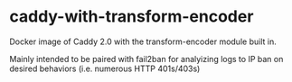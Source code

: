 # caddy-with-transform-encoder
Docker image of Caddy 2.0 with the transform-encoder module built in.

Mainly intended to be paired with fail2ban for analyizing logs to IP ban on desired behaviors (i.e. numerous HTTP 401s/403s)
